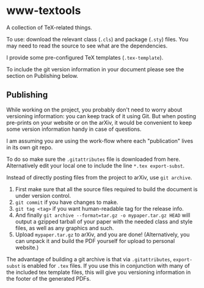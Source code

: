# www-textools

A collection of TeX-related things. 

To use: download the relevant class (`.cls`) and package (`.sty`) files. You may need to read the source to see what are the dependencies. 

I provide some pre-configured TeX templates (`.tex-template`). 

To include the git version information in your document please see the section on Publishing below. 

## Publishing

While working on the project, you probably don't need to worry about
versioning information: you can keep track of it using Git. But when
posting pre-prints on your website or on the arXiv, it would be
convenient to keep some version information handy in case of
questions. 

I am assuming you are using the work-flow where each "publication" lives in its own git repo. 

To do so make sure the `.gitattributes` file is downloaded from here. Alternatively edit your local one to include the line `*.tex export-subst`. 

Instead of directly posting files from the project to arXiv, use `git
archive`. 

1. First make sure that all the source files required to build the
document is under version control. 
2. `git commit` if you have changes to make. 
3. `git tag <tag>` if you want human-readable tag for the release
info. 
4. And finally  `git archive --format=tar.gz -o mypaper.tar.gz HEAD`
will output a gzipped tarball of your paper with the needed class and
style files, as well as any graphics and such. 
5. Upload `mypaper.tar.gz` to arXiv, and you are done! (Alternatively,
you can unpack it and build the PDF yourself for upload to personal
website.) 

The advantage of building a git archive is that via `.gitattributes`,
`export-subst` is enabled for `.tex` files. If you use this in
conjunction with many of the included tex template files, this will give you
versioning information in the footer of the generated PDFs.
